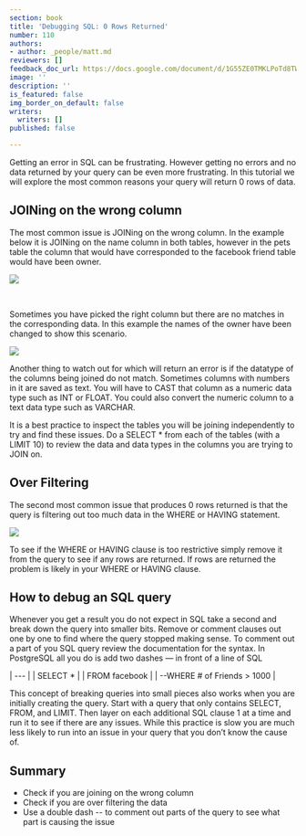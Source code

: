 ```yaml
---
section: book
title: 'Debugging SQL: 0 Rows Returned'
number: 110
authors:
- author: _people/matt.md
reviewers: []
feedback_doc_url: https://docs.google.com/document/d/1G55ZE0TMKLPoTd8TWh-t-3BoFDd9HADBjbzVoWHYHMA/edit?usp=sharing
image: ''
description: ''
is_featured: false
img_border_on_default: false
writers:
  writers: []
published: false

---
```

Getting an error in SQL can be frustrating. However getting no errors and no data returned by your query can be even more frustrating. In this tutorial we will explore the most common reasons your query will return 0 rows of data.

## **JOINing on the wrong column**

The most common issue is JOINing on the wrong column. In the example below it is JOINing on the name column in both tables, however in the pets table the column that would have corresponded to the facebook friend table would have been owner.

![](https://assets.website-files.com/5c197923e5851742d9bc835d/5ca1704a25d9df29983e04b8_0RowsReturnedName.gif)

‍

Sometimes you have picked the right column but there are no matches in the corresponding data. In this example the names of the owner have been changed to show this scenario.

![](https://assets.website-files.com/5c197923e5851742d9bc835d/5ca1705a0a9e43371560bf7f_0RowsReturnedOwner.gif)

Another thing to watch out for which will return an error is if the datatype of the columns being joined do not match. Sometimes columns with numbers in it are saved as text. You will have to CAST that column as a numeric data type such as INT or FLOAT. You could also convert the numeric column to a text data type such as VARCHAR.

It is a best practice to inspect the tables you will be joining independently to try and find these issues. Do a SELECT * from each of the tables (with a LIMIT 10) to review the data and data types in the columns you are trying to JOIN on.

## **Over Filtering**

The second most common issue that produces 0 rows returned is that the query is filtering out too much data in the WHERE or HAVING statement.

![](https://assets.website-files.com/5c197923e5851742d9bc835d/5c956155a7a3db19f674f223_q3po4o8LpdDFVxRHXqWITlt3c4OTvqOljuDWY_68tfWqYAoBFVhkXzUmZcvAJPX92H5F57VW_aemAEpB5XuEZ_b9U49BuV41DDeGW-LGhXWp34TDrbVnmuNEf9WREC5ioM-9xwxD.gif)

To see if the WHERE or HAVING clause is too restrictive simply remove it from the query to see if any rows are returned. If rows are returned the problem is likely in your WHERE or HAVING clause.

## **How to debug an SQL query**

Whenever you get a result you do not expect in SQL take a second and break down the query into smaller bits. Remove or comment clauses out one by one to find where the query stopped making sense. To comment out a part of you SQL query review the documentation for the syntax. In PostgreSQL all you do is add two dashes — in front of a line of SQL

| --- |
| SELECT * |
| FROM facebook |
| --WHERE # of Friends > 1000 |

This concept of breaking queries into small pieces also works when you are initially creating the query. Start with a query that only contains SELECT, FROM, and LIMIT. Then layer on each additional SQL clause 1 at a time and run it to see if there are any issues. While this practice is slow you are much less likely to run into an issue in your query that you don’t know the cause of.

## **Summary**

* Check if you are joining on the wrong column
* Check if you are over filtering the data
* Use a double dash -- to comment out parts of the query to see what part is causing the issue